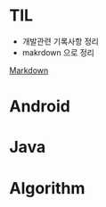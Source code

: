 # TIL

* 개발관련 기록사항 정리
* makrdown 으로 정리

[Markdown](https://guides.github.com/features/mastering-markdown/)


# Android

# Java

# Algorithm
